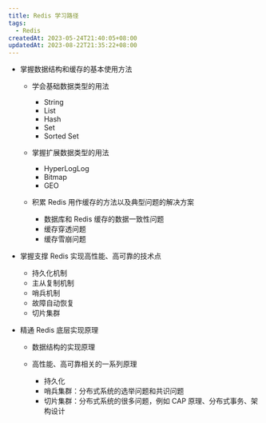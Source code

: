 ```yaml
---
title: Redis 学习路径
tags:
  - Redis
createdAt: 2023-05-24T21:40:05+08:00
updatedAt: 2023-08-22T21:35:22+08:00
---
```


- 掌握数据结构和缓存的基本使用方法

  - 学会基础数据类型的用法

    - String
    - List
    - Hash
    - Set
    - Sorted Set

  - 掌握扩展数据类型的用法

    - HyperLogLog
    - Bitmap
    - GEO

  - 积累 Redis 用作缓存的方法以及典型问题的解决方案

    - 数据库和 Redis 缓存的数据一致性问题
    - 缓存穿透问题
    - 缓存雪崩问题

- 掌握支撑 Redis 实现高性能、高可靠的技术点

  - 持久化机制
  - 主从复制机制
  - 哨兵机制
  - 故障自动恢复
  - 切片集群

- 精通 Redis 底层实现原理

  - 数据结构的实现原理
  - 高性能、高可靠相关的一系列原理

    - 持久化
    - 哨兵集群：分布式系统的选举问题和共识问题
    - 切片集群：分布式系统的很多问题，例如 CAP 原理、分布式事务、架构设计
